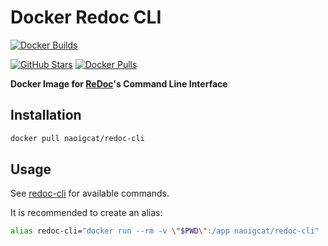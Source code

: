 # Docker Redoc CLI

[![Docker Builds](https://github.com/naoigcat/docker-redoc-cli/actions/workflows/push.yml/badge.svg)](https://github.com/naoigcat/docker-redoc-cli/actions/workflows/push.yml)

[![GitHub Stars](https://img.shields.io/github/stars/naoigcat/docker-redoc-cli.svg)](https://github.com/naoigcat/docker-redoc-cli/stargazers)
[![Docker Pulls](https://img.shields.io/docker/pulls/naoigcat/redoc-cli)](https://hub.docker.com/r/naoigcat/redoc-cli)

**Docker Image for [ReDoc](https://github.com/Rebilly/ReDoc)'s Command Line Interface**

## Installation

```sh
docker pull naoigcat/redoc-cli
```

## Usage

See [redoc-cli](https://github.com/Redocly/redoc/blob/v2.0.0/cli/README.md#usage) for available commands.

It is recommended to create an alias:

```sh
alias redoc-cli="docker run --rm -v \"$PWD\":/app naoigcat/redoc-cli"
```
